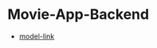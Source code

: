 # Movie-App-Backend

- [model-link](https://app.eraser.io/workspace/YtPqZ1VogxGy1jzIDkzj?origin=share)
